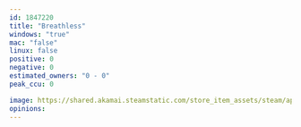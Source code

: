 ```yaml
---
id: 1847220
title: "Breathless"
windows: "true"
mac: "false"
linux: false
positive: 0
negative: 0
estimated_owners: "0 - 0"
peak_ccu: 0

image: https://shared.akamai.steamstatic.com/store_item_assets/steam/apps/1847220/header.jpg?t=1652419806
opinions:
---
```

